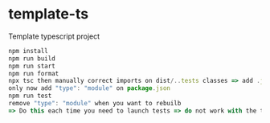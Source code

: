 # template-ts
Template typescript project

```javascript
npm install
npm run build
npm run start
npm run format
npx tsc then manually correct imports on dist/..tests classes => add .js to some imports
only now add "type": "module" on package.json
npm run test
remove "type": "module" when you want to rebuilb
=> Do this each time you need to launch tests => do not work with the test of index...
```
